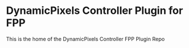 # DynamicPixels Controller Plugin for FPP

This is the home of the DynamicPixels Controller FPP Plugin Repo

